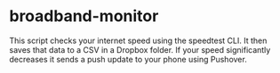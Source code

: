 # broadband-monitor

This script checks your internet speed using the speedtest CLI. It then saves that data to a CSV in a Dropbox folder. If your speed significantly decreases it sends a push update to your phone using Pushover.
